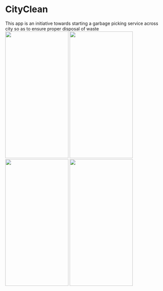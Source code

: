 # CityClean
<div>This app is an initiative towards starting  a garbage picking service across city so as to ensure proper disposal of waste</div>
<div float="left">
<img src="https://user-images.githubusercontent.com/46498913/58090062-08171080-7be4-11e9-93b7-89128983dce6.jpg" height="400px" width="200px"></img>
<img src="https://user-images.githubusercontent.com/46498913/58090543-1154ad00-7be5-11e9-9c1e-948733a47a33.jpg" height="400px" width="200px"></img>
                                                                                                                                                      <img src="https://user-images.githubusercontent.com/46498913/58090733-94760300-7be5-11e9-84a7-3f5eee8be553.jpg" height="400px" width="200px"></img>
                                                                                                                                                       <img src="https://user-images.githubusercontent.com/46498913/58091142-7b218680-7be6-11e9-9800-64771acb4bbc.jpg" height="400px" width="200px"></img>
</div>
